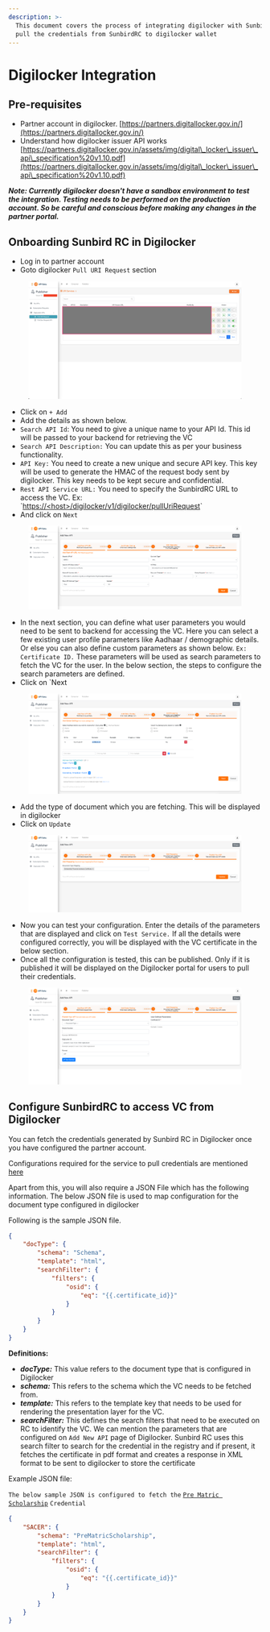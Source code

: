 ```yaml
---
description: >-
  This document covers the process of integrating digilocker with SunbirdRC, to
  pull the credentials from SunbirdRC to digilocker wallet
---
```


# Digilocker Integration

## Pre-requisites

* Partner account in digilocker. [https://partners.digitallocker.gov.in/](https://partners.digitallocker.gov.in/)
* Understand how digilocker issuer API works [https://partners.digitallocker.gov.in/assets/img/digital\_locker\_issuer\_api\_specification%20v1.10.pdf](https://partners.digitallocker.gov.in/assets/img/digital\_locker\_issuer\_api\_specification%20v1.10.pdf)

_**Note: Currently digilocker doesn't have a sandbox environment to test the integration. Testing needs to be performed on the production account. So be careful and conscious before making any changes in the partner portal.**_

## Onboarding Sunbird RC in Digilocker

* Log in to partner account
* Goto digilocker `Pull URI Request` section

<figure><img src="../../.gitbook/assets/Screenshot 2023-05-25 at 5.35.55 PM.png" alt=""><figcaption></figcaption></figure>

* Click on `+ Add`
* Add the details as shown below.
* `Search API Id`: You need to give a unique name to your API Id. This id will be passed to your backend for retrieving the VC
* `Search API Description:` You can update this as per your business functionality.
* `API Key:` You need to create a new unique and secure API key. This key will be used to generate the HMAC of the request body sent by digilocker. This key needs to be kept secure and confidential.
* `Rest API Service URL:` You need to specify the SunbirdRC URL to access the VC. Ex: \`[https://\<host>/digilocker/v1/digilocker/pullUriRequest](../../developer-documentation/broken-reference/)\`
* And click on `Next`

<figure><img src="../../.gitbook/assets/image3.png" alt=""><figcaption></figcaption></figure>

* In the next section, you can define what user parameters you would need to be sent to backend for accessing the VC. Here you can select a few existing user profile parameters like Aadhaar / demographic details. Or else you can also define custom parameters as shown below. `Ex: Certificate ID.` These parameters will be used as search parameters to fetch the VC for the user. In the below section, the steps to configure the search parameters are defined.
* Click on \`Next

<figure><img src="../../.gitbook/assets/image20.png" alt=""><figcaption></figcaption></figure>

* Add the type of document which you are fetching. This will be displayed in digilocker
* Click on `Update`

<figure><img src="../../.gitbook/assets/image8.png" alt=""><figcaption></figcaption></figure>

* Now you can test your configuration. Enter the details of the parameters that are displayed and click on `Test Service.` If all the details were configured correctly, you will be displayed with the VC certificate in the below section.
* Once all the configuration is tested, this can be published. Only if it is published it will be displayed on the Digilocker portal for users to pull their credentials.

<figure><img src="../../.gitbook/assets/image10 (1).png" alt=""><figcaption></figcaption></figure>

## Configure SunbirdRC to access VC from Digilocker

You can fetch the credentials generated by Sunbird RC in Digilocker once you have configured the partner account.

Configurations required for the service to pull credentials are mentioned [here](../developers-guide/configuration/#digilocker-certificate-api)

Apart from this, you will also require a JSON File which has the following information. The below JSON file is used to map configuration for the document type configured in digilocker

Following is the sample JSON file.

```json
{
    "docType": {
        "schema": "Schema",
        "template": "html",
        "searchFilter": {
            "filters": {
                "osid": {
                    "eq": "{{.certificate_id}}"
                }
            }
        }
    }
}
```

**Definitions:**

* _**docType:**_ This value refers to the document type that is configured in Digilocker
* _**schema:**_ This refers to the schema which the VC needs to be fetched from.
* _**template:**_ This refers to the template key that needs to be used for rendering the presentation layer for the VC.
* _**searchFilter:**_ This defines the search filters that need to be executed on RC to identify the VC. We can mention the parameters that are configured on `Add New API` page of Digilocker. Sunbird RC uses this search filter to search for the credential in the registry and if present, it fetches the certificate in pdf format and creates a response in XML format to be sent to digilocker to store the certificate

Example JSON file:

`The below sample JSON is configured to fetch the` [`Pre Matric Scholarship`](https://github.com/Sunbird-RC/demo-education-registry/blob/federated\_edu\_registry/sample\_schemas/PreMatricScholarship.json) `Credential`

```json
{
    "SACER": {
        "schema": "PreMatricScholarship",
        "template": "html",
        "searchFilter": {
            "filters": {
                "osid": {
                    "eq": "{{.certificate_id}}"
                }
            }
        }
    }
}
```
